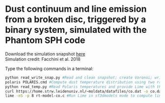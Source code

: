 # Dust continuum and line emission from a broken disc, triggered by a binary system, simulated with the Phantom SPH code 

Download the simulation snapshot [here](https://girder.hub.yt/#user/5da06b5868085e00016c2dee/folder/5f9173da68085e0001d27e7e) <br/>
Simulation credit: Facchini et al. 2018

Type the following commands in a terminal:

```bash
python read_write_snap.py #Read and clean snapshot; create Voronoi; write files for Polaris
polaris POLARIS.cmd #Compute dust temperature distribution using two radiation sources
python read_temp.py #Read Polaris temperatures and provide Lime with the final file
curl https://home.strw.leidenuniv.nl/~moldata/datafiles/co.dat -o co.dat #Download molecule info
lime -nS -p 8 rt-model-co.c #Run Lime in sf3dmodels mode to compute line and continuum emission
```